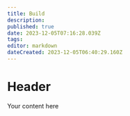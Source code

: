 ```yaml
---
title: Build 
description: 
published: true
date: 2023-12-05T07:16:28.039Z
tags: 
editor: markdown
dateCreated: 2023-12-05T06:40:29.160Z
---
```


# Header
Your content here